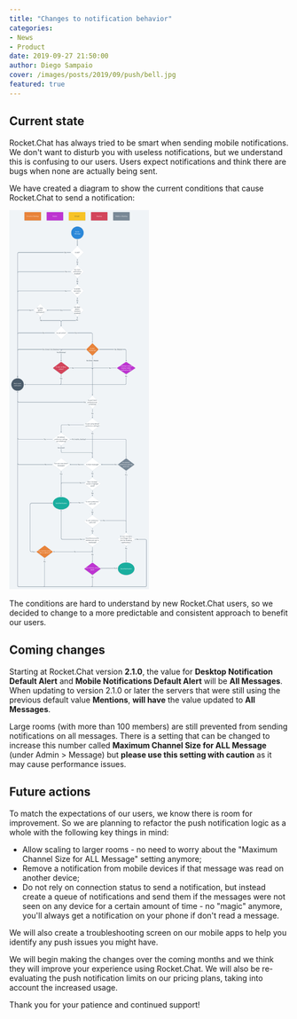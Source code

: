 ```yaml
---
title: "Changes to notification behavior"
categories:
- News
- Product
date: 2019-09-27 21:50:00
author: Diego Sampaio
cover: /images/posts/2019/09/push/bell.jpg
featured: true
---
```


## Current state

Rocket.Chat has always tried to be smart when sending mobile notifications. We don't want to disturb you with useless notifications, but we understand this is confusing to our users. Users expect notifications and think there are bugs when none are actually being sent.

We have created a diagram to show the current conditions that cause Rocket.Chat to send a notification:

<a href="https://whimsical.com/PRwN4MWNsxSwqHjHXaPUuC"><img src="/images/posts/2019/09/push/diagram.png" style="width: 50%"></a>

The conditions are hard to understand by new Rocket.Chat users, so we decided to change to a more predictable and consistent approach to benefit our users.

## Coming changes

Starting at Rocket.Chat version **2.1.0**, the value for **Desktop Notification Default Alert** and **Mobile Notifications Default Alert** will be **All Messages**. When updating to version 2.1.0 or later the servers that were still using the previous default value **Mentions**, **will have** the value updated to **All Messages**.

Large rooms (with more than 100 members) are still prevented from sending notifications on all messages. There is a setting that can be changed to increase this number called **Maximum Channel Size for ALL Message** (under Admin > Message) but **please use this setting with caution** as it may cause performance issues.

## Future actions

To match the expectations of our users, we know there is room for improvement. So we are planning to refactor the push notification logic as a whole with the following key things in mind:

* Allow scaling to larger rooms - no need to worry about the "Maximum Channel Size for ALL Message" setting anymore;
* Remove a notification from mobile devices if that message was read on another device;
* Do not rely on connection status to send a notification, but instead create a queue of notifications and send them if the messages were not seen on any device for a certain amount of time - no "magic" anymore, you'll always get a notification on your phone if don't read a message.

We will also create a troubleshooting screen on our mobile apps to help you identify any push issues you might have.

We will begin making the changes over the coming months and we think they will improve your experience using Rocket.Chat. We will also be re-evaluating the push notification limits on our pricing plans, taking into account the increased usage.

Thank you for your patience and continued support!

